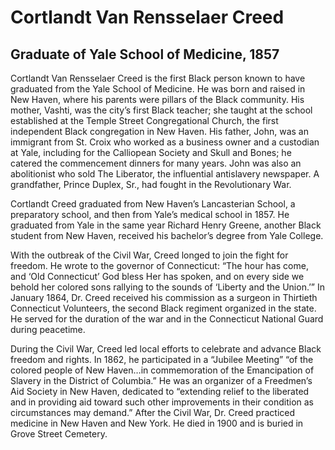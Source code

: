 # Cortlandt Van Rensselaer Creed
## Graduate of Yale School of Medicine, 1857
Cortlandt Van Rensselaer Creed is the first Black person known to have graduated from the Yale School of Medicine. He was born and raised in New Haven, where his parents were pillars of the Black community. His mother, Vashti, was the city’s first Black teacher; she taught at the school established at the Temple Street Congregational Church, the first independent Black congregation in New Haven. His father, John, was an immigrant from St. Croix who worked as a business owner and a custodian at Yale, including for the Calliopean Society and Skull and Bones; he catered the commencement dinners for many years. John was also an abolitionist who sold The Liberator, the influential antislavery newspaper. A grandfather, Prince Duplex, Sr., had fought in the Revolutionary War. 

Cortlandt Creed graduated from New Haven’s Lancasterian School, a preparatory school, and then from Yale’s medical school in 1857. He graduated from Yale in the same year Richard Henry Greene, another Black student from New Haven, received his bachelor’s degree from Yale College.

With the outbreak of the Civil War, Creed longed to join the fight for freedom. He wrote to the governor of Connecticut: “The hour has come, and ‘Old Connecticut’ God bless Her has spoken, and on every side we behold her colored sons rallying to the sounds of ‘Liberty and the Union.’” In January 1864, Dr. Creed received his commission as a surgeon in Thirtieth Connecticut Volunteers, the second Black regiment organized in the state. He served for the duration of the war and in the Connecticut National Guard during peacetime. 

During the Civil War, Creed led local efforts to celebrate and advance Black freedom and rights. In 1862, he participated in a “Jubilee Meeting” “of the colored people of New Haven…in commemoration of the Emancipation of Slavery in the District of Columbia.” He was an organizer of a Freedmen’s Aid Society in New Haven, dedicated to “extending relief to the liberated and in providing aid toward such other improvements in their condition as circumstances may demand.” After the Civil War, Dr. Creed practiced medicine in New Haven and New York. He died in 1900 and is buried in Grove Street Cemetery.
